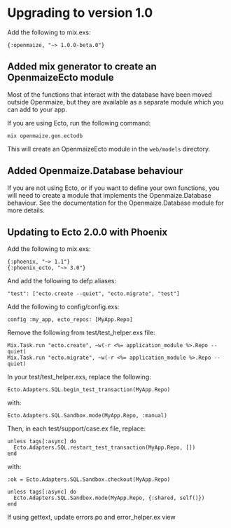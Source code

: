 # Upgrading to version 1.0

Add the following to mix.exs:

    {:openmaize, "~> 1.0.0-beta.0"}

## Added mix generator to create an OpenmaizeEcto module

Most of the functions that interact with the database have been
moved outside Openmaize, but they are available as a separate
module which you can add to your app.

If you are using Ecto, run the following command:

    mix openmaize.gen.ectodb

This will create an OpenmaizeEcto module in the `web/models` directory.

## Added Openmaize.Database behaviour

If you are not using Ecto, or if you want to define your own
functions, you will need to create a module that implements
the Openmaize.Database behaviour. See the documentation for
the Openmaize.Database module for more details.

## Updating to Ecto 2.0.0 with Phoenix

Add the following to mix.exs:

    {:phoenix, "~> 1.1"}
    {:phoenix_ecto, "~> 3.0"}

And add the following to defp aliases:

    "test": ["ecto.create --quiet", "ecto.migrate", "test"]

Add the following to config/config.exs:

    config :my_app, ecto_repos: [MyApp.Repo]

Remove the following from test/test_helper.exs file:

    Mix.Task.run "ecto.create", ~w(-r <%= application_module %>.Repo --quiet)
    Mix.Task.run "ecto.migrate", ~w(-r <%= application_module %>.Repo --quiet)

In your test/test_helper.exs, replace the following:

    Ecto.Adapters.SQL.begin_test_transaction(MyApp.Repo)

with:

    Ecto.Adapters.SQL.Sandbox.mode(MyApp.Repo, :manual)

Then, in each test/support/case.ex file, replace:

    unless tags[:async] do
      Ecto.Adapters.SQL.restart_test_transaction(MyApp.Repo, [])
    end

with:

    :ok = Ecto.Adapters.SQL.Sandbox.checkout(MyApp.Repo)

    unless tags[:async] do
      Ecto.Adapters.SQL.Sandbox.mode(MyApp.Repo, {:shared, self()})
    end

If using gettext, update errors.po and error_helper.ex view

